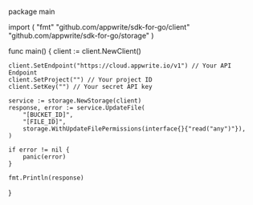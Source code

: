 package main

import (
    "fmt"
    "github.com/appwrite/sdk-for-go/client"
    "github.com/appwrite/sdk-for-go/storage"
)

func main() {
    client := client.NewClient()

    client.SetEndpoint("https://cloud.appwrite.io/v1") // Your API Endpoint
    client.SetProject("") // Your project ID
    client.SetKey("") // Your secret API key

    service := storage.NewStorage(client)
    response, error := service.UpdateFile(
        "[BUCKET_ID]",
        "[FILE_ID]",
        storage.WithUpdateFilePermissions(interface{}{"read("any")"}),
    )

    if error != nil {
        panic(error)
    }

    fmt.Println(response)
}
